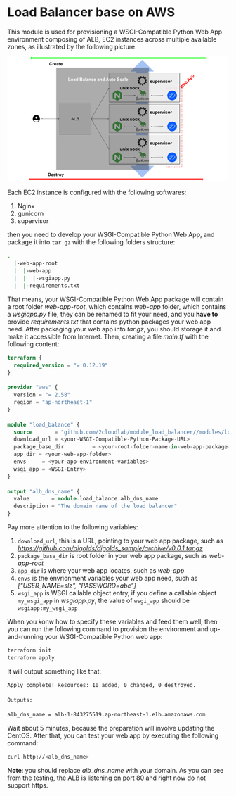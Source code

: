 # Load Balancer base on AWS

This module is used for provisioning a WSGI-Compatible Python Web App environment composing of ALB, EC2 instances across multiple available zones, as illustrated by the following picture:

![](load-balance-EC2-cloud-computing-gunicorn-supervisor-WSGI-python-web-app-environment-overview.png)

Each EC2 instance is configured with the following softwares:

1. Nginx
2. gunicorn
3. supervisor

then you need to develop your WSGI-Compatible Python Web App, and package it into `tar.gz` with the following folders structure:

```bash
.
  |-web-app-root
  |  |-web-app
  |  |  |-wsgiapp.py
  |  |-requirements.txt
```

That means, your WSGI-Compatible Python Web App package will contain a root folder *web-app-root*, which contains *web-app* folder, which contains a *wsgiapp.py* file, they can be renamed to fit your need, and you **have to** provide *requirements.txt* that contains python packages your web app need. After packaging your web app into *tar.gz*, you should storage it and make it accessible from Internet. Then, creating a file *main.tf* with the following content: 

```terraform
terraform {
  required_version = "= 0.12.19"
}

provider "aws" {
  version = "= 2.58"
  region = "ap-northeast-1"
}

module "load_balance" {
  source       = "github.com/2cloudlab/module_load_balancer//modules/load_balancer?ref=v0.0.1"
  download_url = <your-WSGI-Compatible-Python-Package-URL>
  package_base_dir         = <your-root-folder-name-in-web-app-package>
  app_dir = <your-web-app-folder>
  envs     = <your-app-environment-variables>
  wsgi_app = <WSGI-Entry>
}

output "alb_dns_name" {
  value       = module.load_balance.alb_dns_name
  description = "The domain name of the load balancer"
}
```

Pay more attention to the following variables:

1. `download_url`, this is a URL, pointing to your web app package, such as *https://github.com/digolds/digolds_sample/archive/v0.0.1.tar.gz*
2. `package_base_dir` is root folder in your web app package, such as *web-app-root*
3. `app_dir` is where your web app locates, such as *web-app*
4. `envs` is the envrionment variables your web app need, such as *["USER_NAME=slz", "PASSWORD=abc"]*
5. `wsgi_app` is WSGI callable object entry, if you define a callable object `my_wsgi_app` in *wsgiapp.py*, the value of `wsgi_app` should be `wsgiapp:my_wsgi_app`

When you konw how to specify these variables and feed them well, then you can run the following command to provision the environment and up-and-running your WSGI-Compatible Python web app:

```bash
terraform init
terraform apply
```

It will output something like that:

```bash
Apply complete! Resources: 10 added, 0 changed, 0 destroyed.

Outputs:

alb_dns_name = alb-1-843275519.ap-northeast-1.elb.amazonaws.com
```

Wait about 5 minutes, because the preparation will involve updating the CentOS. After that, you can test your web app by executing the following command:

```bash
curl http://<alb_dns_name>
```

**Note**: you should replace *alb_dns_name* with your domain. As you can see from the testing, the ALB is listening on port 80 and right now do not support https.